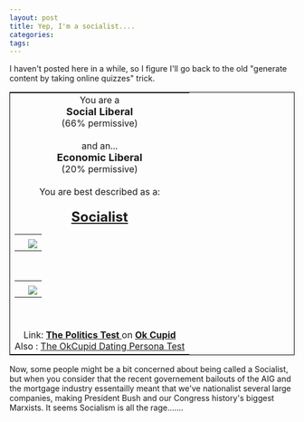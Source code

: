 ```yaml
---
layout: post
title: Yep, I'm a socialist....
categories: 
tags: 
---
```


<p>I haven't posted here in a while, so I figure I'll go back to the old "generate content by taking online quizzes" trick.</p>
<p> </p><table style="border:1px solid black;"><tr><td align="center">      <font size="3">      You are a     </font> <font size="3">    <br>     <font size="4"><b>Social Liberal</b></font>     <br>     <font size="3">(66% permissive)</font><br>     </font> <font size="3">    <br>     and an...     </font><font size="3"><br>      <font size="4"><b>Economic Liberal</b></font>      <br>     <font size="3">(20% permissive)</font><br>     </font>  <font size="3">    <br>     You are best described as a:<br>     <br><font size="+2"><u><b>Socialist </b></u></font>     </font><br>        <table id="thetable" cellpadding="0" cellspacing="0">        <tr>         <td> </td>         <td></td>        </tr>         <tr> <td></td>          <td align="left"> <img src="http://cdn.okcimg.com/graphics/politics_you.gif" border="0"></td>        </tr>       </table>        <br>        <table id="thetable" cellpadding="0" cellspacing="0">        <tr>         <td> </td>         <td></td>        </tr>         <tr> <td></td>          <td align="left"> <img src="http://cdn.okcimg.com/graphics/politics_you.gif" border="0"></td>        </tr>       </table>        <br><br>Link: <a href="http://www.okcupid.com/politics"><b> The Politics Test </b></a>   on  <a href="http://www.okcupid.com/"><b>Ok Cupid</b></a><br> Also : <a href="http://www.okcupid.com/online.dating.persona.test"> The OkCupid Dating Persona Test </a></td></tr></table>
<p>Now, some people might be a bit concerned about being called a Socialist, but when you consider that the recent governement bailouts of the AIG and the mortgage industry essentailly meant that we've nationalist several large companies, making President Bush and our Congress history's biggest Marxists.  It seems Socialism is all the rage.......<br></p>